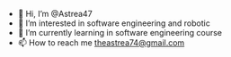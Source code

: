 - 👋 Hi, I’m @Astrea47
- 👀 I’m interested in software engineering and robotic 
- 🌱 I’m currently learning in software engineering course
- 📫 How to reach me theastrea74@gmail.com

<!---
Astrea47/Astrea47 is a ✨ special ✨ repository because its `README.md` (this file) appears on your GitHub profile.
You can click the Preview link to take a look at your changes.
--->
